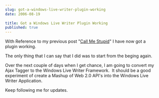 ```yaml
---
slug: got-a-windows-live-writer-plugin-working
date: 2006-08-19
 
title: Got a Windows Live Writer Plugin Working
published: true
---
```

<p>With Reference to my previous post "<a href="http://www.kinlan.co.uk/2006/08/call-me-stupid.html">Call Me Stupid</a>" I have now got a plugin working.</p> <p>The only thing that I can say that I did was to start from the beging again.</p> <p>Over the next couple of days when I get chance, I am going to convert my Ajax Tagger to the Windows Live Writer Framework.  It should be a good experiment of create a Mashup of Web 2.0 API's into the Windows Live Writer Application.</p> <p>Keep following me for updates.</p>

